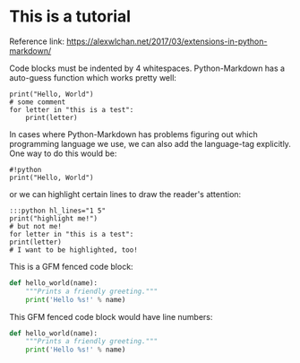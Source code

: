 # This is a tutorial

Reference link: https://alexwlchan.net/2017/03/extensions-in-python-markdown/ 

Code blocks must be indented by 4 whitespaces.
Python-Markdown has a auto-guess function which works
pretty well:

    print("Hello, World")
    # some comment
    for letter in "this is a test":
        print(letter)

In cases where Python-Markdown has problems figuring out which
programming language we use, we can also add the language-tag
explicitly. One way to do this would be:


    #!python
    print("Hello, World")

or we can highlight certain lines to
draw the reader's attention:


    :::python hl_lines="1 5"
    print("highlight me!")
    # but not me!
    for letter in "this is a test":
    print(letter)
    # I want to be highlighted, too!

This is a GFM fenced code block:

```python
def hello_world(name):
    """Prints a friendly greeting."""
    print('Hello %s!' % name)
```

This GFM fenced code block would have line numbers:

```python linenums
def hello_world(name):
    """Prints a friendly greeting."""
    print('Hello %s!' % name)
```